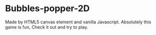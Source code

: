 # Bubbles-popper-2D
Made by HTML5 canvas element and vanilla Javascript. Absolutely this game is fun, Check it out and try to play. 
